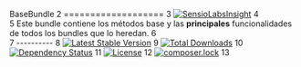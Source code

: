 BaseBundle
2	===================
3	[![SensioLabsInsight](https://insight.sensiolabs.com/projects/ac7ea233-44c9-4319-ac02-103362873cbf/big.png)](https://insight.sensiolabs.com/projects/ac7ea233-44c9-4319-ac02-103362873cbf)
4	
5	Este bundle contiene los métodos base y las **principales** funcionalidades de todos los bundles que lo heredan. 
6	
7	----------
8	[![Latest Stable Version](https://poser.pugx.org/kronhyx/base-bundle/v/stable)](https://packagist.org/packages/kronhyx/base-bundle)
9	[![Total Downloads](https://poser.pugx.org/kronhyx/base-bundle/downloads)](https://packagist.org/packages/kronhyx/base-bundle)
10	[![Dependency Status](https://gemnasium.com/badges/github.com/Kronhyx/BaseBundle.svg)](https://gemnasium.com/github.com/Kronhyx/BaseBundle)
11	[![License](https://poser.pugx.org/kronhyx/base-bundle/license)](https://packagist.org/packages/kronhyx/base-bundle)
12	[![composer.lock](https://poser.pugx.org/kronhyx/base-bundle/composerlock)](https://packagist.org/packages/kronhyx/base-bundle)
13	
